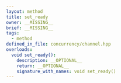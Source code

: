 ```yaml
---
layout: method
title: set_ready
owner: __MISSING__
brief: __MISSING__
tags:
  - method
defined_in_file: concurrency/channel.hpp
overloads:
  void set_ready():
    description: __OPTIONAL__
    return: __OPTIONAL__
    signature_with_names: void set_ready()
---
```

